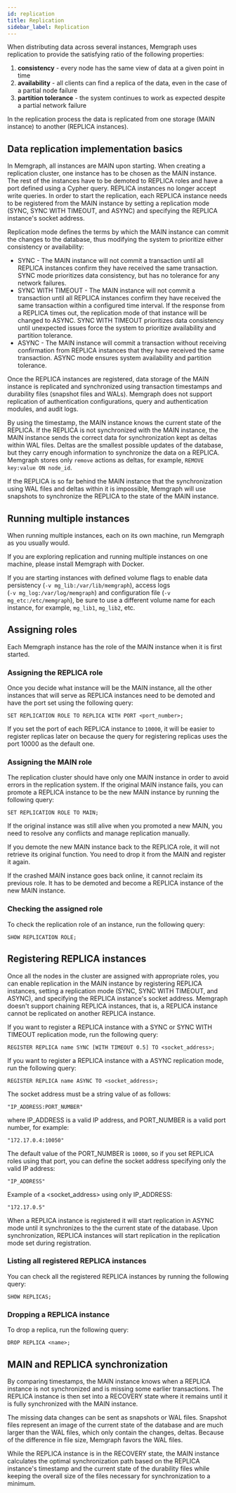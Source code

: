 ```yaml
---
id: replication
title: Replication
sidebar_label: Replication
---
```


When distributing data across several instances, Memgraph uses replication to
provide the satisfying ratio of the following properties:

 1. **consistency** - every node has the same view of data at a given point in
    time 
 2. **availability** - all clients can find a replica of the data, even in the
    case of a partial node failure
 3. **partition tolerance** - the system continues to work as expected despite a
    partial network failure

In the replication process the data is replicated from one storage (MAIN
instance) to another (REPLICA instances).

## Data replication implementation basics 

In Memgraph, all instances are MAIN upon starting. When creating a replication
cluster, one instance has to be chosen as the MAIN instance. The rest of the
instances have to be demoted to REPLICA roles and have a port defined using a
Cypher query. REPLICA instances no longer accept write queries. In order to
start the replication, each REPLICA instance needs to be registered from the
MAIN instance by setting a replication mode (SYNC, SYNC WITH TIMEOUT, and ASYNC)
and specifying the REPLICA instance's socket address. 

Replication mode defines the terms by which the MAIN instance can commit the
changes to the database, thus modifying the system to prioritize either
consistency or availability: 
  - SYNC - The MAIN instance will not commit a transaction until all REPLICA
    instances confirm they have received the same transaction. SYNC mode
    prioritizes data consistency, but has no tolerance for any network failures.  
  - SYNC WITH TIMEOUT - The MAIN instance will not commit a transaction until
    all REPLICA instances confirm they have received the same transaction within
    a configured time interval. If the response from a REPLICA times out, the
    replication mode of that instance will be changed to ASYNC. SYNC WITH
    TIMEOUT prioritizes data consistency until unexpected issues force
    the system to prioritize availability and partition tolerance.
  - ASYNC - The MAIN instance will commit a transaction without receiving
    confirmation from REPLICA instances that they have received the same
    transaction. ASYNC mode ensures system availability and partition tolerance.

Once the REPLICA instances are registered, data storage of the MAIN instance is
replicated and synchronized using transaction timestamps and durability files
(snapshot files and WALs). Memgraph does not support replication of
authentication configurations, query and authentication modules, and audit logs.

By using the timestamp, the MAIN instance knows the current state of the
REPLICA. If the REPLICA is not synchronized with the MAIN instance, the MAIN
instance sends the correct data for synchronization kept as deltas within WAL
files. Deltas are the smallest possible updates of the database, but they carry
enough information to synchronize the data on a REPLICA. Memgraph stores only
`remove` actions as deltas, for example, `REMOVE key:value ON node_id`.

If the REPLICA is so far behind the MAIN instance that the synchronization using
WAL files and deltas within it is impossible, Memgraph will use snapshots to
synchronize the REPLICA to the state of the MAIN instance.

## Running multiple instances

When running multiple instances, each on its own machine, run Memgraph as you
usually would.

If you are exploring replication and running multiple instances on one machine,
please install Memgraph with Docker.

If you are starting instances with defined volume flags to enable data
persistency (`-v mg_lib:/var/lib/memgraph`), access logs <br/> (`-v
mg_log:/var/log/memgraph`) and configuration file (`-v mg_etc:/etc/memgraph`),
be sure to use a different volume name for each instance, for example,
`mg_lib1`, `mg_lib2`, etc.

## Assigning roles 

Each Memgraph instance has the role of the MAIN instance when it is first
started. 

### Assigning the REPLICA role

Once you decide what instance will be the MAIN instance, all the other instances
that will serve as REPLICA instances need to be demoted and have the port set
using the following query:

```plaintext
SET REPLICATION ROLE TO REPLICA WITH PORT <port_number>;
```

If you set the port of each REPLICA instance to `10000`, it will be easier to
register replicas later on because the query for registering replicas uses the
port 10000 as the default one.  

### Assigning the MAIN role

The replication cluster should have only one MAIN instance in order to
avoid errors in the replication system. If the original MAIN instance fails, you
can promote a REPLICA instance to be the new MAIN instance by running the
following query:

```plaintext
SET REPLICATION ROLE TO MAIN;
```

If the original instance was still alive when you promoted a new MAIN, you need
to resolve any conflicts and manage replication manually.

If you demote the new MAIN instance back to the REPLICA role, it will not retrieve
its original function. You need to drop it from the MAIN and register it again.

If the crashed MAIN instance goes back online, it cannot reclaim its previous
role. It has to be demoted and become a REPLICA instance of the new MAIN
instance.

### Checking the assigned role

To check the replication role of an instance, run the following
query:

```plaintext
SHOW REPLICATION ROLE;
```

## Registering REPLICA instances

Once all the nodes in the cluster are assigned with appropriate roles, you can
enable replication in the MAIN instance by registering REPLICA instances,
setting a replication mode (SYNC, SYNC WITH TIMEOUT, and ASYNC), and specifying
the REPLICA instance's socket address. Memgraph doesn't support chaining REPLICA
instances, that is, a REPLICA instance cannot be replicated on another REPLICA
instance.

If you want to register a REPLICA instance with a SYNC or SYNC WITH TIMEOUT
replication mode, run the following query:

```plaintext
REGISTER REPLICA name SYNC [WITH TIMEOUT 0.5] TO <socket_address>;
```

If you want to register a REPLICA instance with a ASYNC replication mode, run
the following query:

```plaintext
REGISTER REPLICA name ASYNC TO <socket_address>;
```

The socket address must be a string value of as follows:

```plaintext
"IP_ADDRESS:PORT_NUMBER"
```

where IP_ADDRESS is a valid IP address, and PORT_NUMBER is a valid port number,
for example: 

```plaintext
"172.17.0.4:10050"
```

The default value of the PORT_NUMBER is `10000`, so if you set REPLICA roles using
that port, you can define the socket address specifying only the valid IP address: 

```plaintext
"IP_ADDRESS"
```

Example of a <socket_address> using only IP_ADDRESS:

```plaintext
"172.17.0.5"
```

When a REPLICA instance is registered it will start replication in ASYNC mode
until it synchronizes to the the current state of the database. Upon
synchronization, REPLICA instances will start replication in the replication
mode set during registration.

### Listing all registered REPLICA instances

You can check all the registered REPLICA instances by running the following query: 

```plaintext
SHOW REPLICAS;
```

### Dropping a REPLICA instance

To drop a replica, run the following query:

```plaintext
DROP REPLICA <name>;
```

## MAIN and REPLICA synchronization

By comparing timestamps, the MAIN instance knows when a REPLICA instance is not
synchronized and is missing some earlier transactions. The REPLICA instance is then
set into a RECOVERY state where it remains until it is fully synchronized with
the MAIN instance. 

The missing data changes can be sent as snapshots or WAL files. Snapshot files
represent an image of the current state of the database and are much larger than
the WAL files, which only contain the changes, deltas. Because of the difference
in file size, Memgraph favors the WAL files. 

While the REPLICA instance is in the RECOVERY state, the MAIN instance calculates
the optimal synchronization path based on the REPLICA instance's timestamp and the
current state of the durability files while keeping the overall size of the
files necessary for synchronization to a minimum.